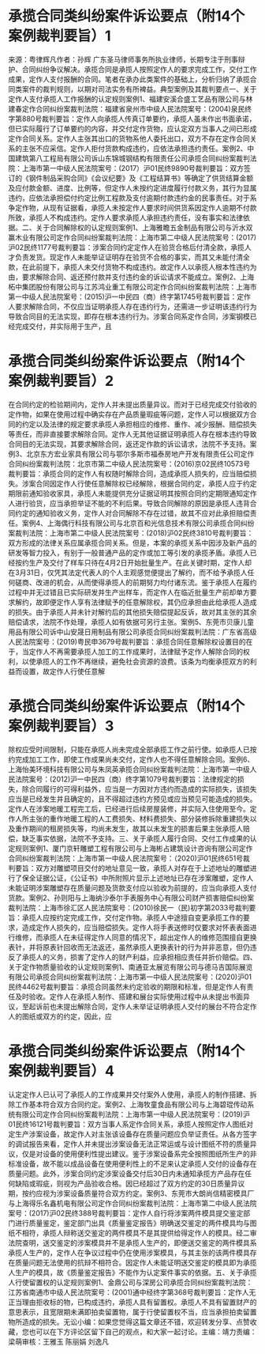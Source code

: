 # 承揽合同类纠纷案件诉讼要点（附14个案例裁判要旨）1

来源：粤律辉凡作者：孙辉 广东圣马律师事务所执业律师，长期专注于刑事辩护、合同纠纷争议解决。承揽合同是承揽人按照定作人的要求完成工作，交付工作成果，定作人支付报酬的合同。笔者在承办此类案件的基础上，分析归纳了承揽合同类案件的裁判规则，以期对司法实务有所裨益。典型案例及其裁判要点一、关于定作人支付承揽人工作报酬的认定规则案例1、福建安溪合盛工艺品有限公司与林建春定作合同纠纷案裁判法院：福建省泉州市中级人民法院案号：(2004)泉民终字第880号裁判要旨：定作人向承揽人传真订单要约，承揽人虽未作出书面承诺，但已实际履行了订单要约的内容，并交付定作货物，应认定双方当事人之间已形成定作合同关系。定作人主张其出口的货物系他人委托出口，双方不存在定作合同关系的主张不应采信。定作人拒付货款构成违约，应依法承担违约责任。案例2、中国建筑第八工程局有限公司诉山东锦城钢结构有限责任公司承揽合同纠纷案裁判法院：上海市第一中级人民法院案号：(2017）沪01民终9890号裁判要旨：双方签订的《钢件制品采购合同》《会议纪要》及《工程结算书》等确定了供货结算金额及应付款金额、进度、比例等，但定作人未按约定进度履行付款义务，其行为显属违约，应依法承担偿付约定比例工程款及支付逾期付款违约金的民事责任。对于系争定作物，从现有证据看，承揽人未按定作人要求时间供货系因定作人逾期不付款所致，承揽人不构成违约。定作人要求承揽人承担违约责任，没有事实和法律依据。二、关于合同解除权的认定规则案例1、上海雅瞻五金制品有限公司与沂水双赢木业有限公司定作合同纠纷案裁判法院：上海市第二中级人民法院案号：(2017)沪02民终1177号裁判要旨：涉案合同约定定作人在验货合格后付清全款，承揽人才负责发货。现定作人未能举证证明存在验货不合格的事实，而其又未能付清全款，在此前提下，承揽人未交付货物不构成违约。故定作人以承揽人根本性违约为由，要求解除合同、返还预付款并支付违约金的诉讼请求不能成立。案例2、上海柘中集团股份有限公司与江苏鸿业重工有限公司定作合同纠纷案裁判法院：上海市第一中级人民法院案号：(2015)沪一中民四（商）终字第1745号裁判要旨：定作人要求解除合同，不仅应当证明承揽人存在违约行为，还需进一步证明该违约行为导致合同目的无法实现，即存在根本违约行为。涉案合同系定作合同，涉案钢模已经完成交付，并实际用于生产，且

# 承揽合同类纠纷案件诉讼要点（附14个案例裁判要旨）2

在合同约定的检验期间内，定作人并未提出质量异议。而对于已经完成交付验收的定作物，如果在使用过程中确实存在产品质量瑕疵等问题，定作人可以根据双方合同的约定以及法律的规定要求承揽人承担相应的维修、重作、减少报酬、赔偿损失等责任，而非直接要求解除合同。定作人无其他证据证明承揽人存在根本违约导致合同目的无法实现，其要求解除合同，返还定作款的诉讼请求，法院不予支持。案例3、北京东方宏业家具有限公司与鄂尔多斯市福泰房地产开发有限责任公司定作合同纠纷案裁判法院：北京市第二中级人民法院案号：(2016)京02民终10573号裁判要旨：承揽合同的定作人有权随时解除合同，造成承揽人损失的，应当赔偿损失。涉案合同因定作人行使任意解除权已经解除，根据合同约定，承揽人应于约定期限前通知验收家具，承揽人未能提供充分证据证明其按照合同约定期限通知定作人进行验货，应当承担举证不能的不利后果。导致合同解除的原因是承揽人违背合同约定的通知验收义务，定作人对合同解除不存在过错，故其不应对此承担赔偿责任。案例4、上海偶行科技有限公司与北京百和光信息技术有限公司承揽合同纠纷案裁判法院：上海市第二中级人民法院案号：(2018)沪02民终3810号裁判要旨：双方形成的法律关系应属承揽合同关系。但是，本案的承揽关系中因涉及新产品的研发等智力投入，有别于一般普通产品的定作或加工等引发的承揽矛盾。承揽人已经按约生产及交付了样车只待在4月2日开始批量生产。在此关键时期，定作人却在3月31日，仅凭其法定代表人的个人主观感觉便提出了解约，而不给予承揽人任何磋商、改进的机会，从而使得承揽人的前期努力均付诸东流。鉴于承揽人在履约过程中并无过错且已实际研发并生产出样车，而定作人在临近批量生产前却单方要求解约，故即便定作人享有法律赋予的任意解除权，其仍应承担由此给承揽人造成的损失。由于承揽人并未针对解约后的其他损失赔偿提起反诉，故对其主张的其余赔偿请求，法院不作处理，承揽人如有依据可另行主张。案例5、东莞市贝康儿童用品有限公司诉中山安晟日用制品有限公司承揽合同纠纷案裁判法院：广东省高级人民法院案号：(2019)粤民申3679号裁判要旨：承揽合同任意解除权设置目的在于，当定作人不再需要承揽人加工的工作成果时，法律赋予定作人解除合同的权利，以使承揽人的工作不再继续，避免社会资源的浪费。该条为均衡承揽双方的利益而设置，故定作人行使任意解

# 承揽合同类纠纷案件诉讼要点（附14个案例裁判要旨）3

除权应受时间限制，只能在承揽人尚未完成全部承揽工作之前行使。如承揽人已按约完成加工工作，即使工作成果尚未交付，定作人也不得任意解除合同。案例6、上海怡美环境科技有限公司与朱凤英承揽合同纠纷案裁判法院：上海市第一中级人民法院案号：(2012)沪一中民四（商）终字第1079号裁判要旨：法律规定的损失，除合同履行的可得利益外，应当是一方因对方违约而造成的实际损失，该损失应当是已经发生并且确定的，且不得超过违约方预见或应当预见可能造成的损失。定作人在涉案地暖工程完工后，已经进行后续房屋装修，并实际入住使用至今。定作人所主张的重作地暖工程的人工费损失、材料费损失、部分装修拆除重建损失以及重作期间的租房损失等，均尚未发生，故其以未发生的损害后果主张承揽人赔偿，缺乏事实依据，法院不予支持。三、关于承揽人履行合同、交付工作成果的认定规则案例1、厦门京轩雕塑工程有限公司与上海彬占建筑设计咨询有限公司定作合同纠纷案裁判法院：上海市第一中级人民法院案号：（2020)沪01民终651号裁判要旨：双方对雕塑项目交付的地址意见一致，承揽人对存在于上述地址的雕塑进行了保全证据公证，《公证书》中所附照片显示上述地址已存在涉案雕塑，定作人未能证明涉案雕塑存在质量问题及货款支付应以验收为前提的，应当向承揽人支付货款。案例2、孙则阳与上海纳沙泰尔手表服务中心有限公司财产损害赔偿纠纷案裁判法院：上海市徐汇区人民法院案号：(2010)徐民一（民)初字第2033号裁判要旨：承揽人应按约定完成工作，交付定作物。承揽人中途擅自变更承揽工作的要求，造成定作人损失的，应当赔偿损失。定作人将手表送修时仅要求对怀表表面进行维修，而承揽人在未征得定作人同意的情况下，超出定作人的维修范围擅自更换表针，并将原表针回收而无法返还，虽然承揽人更换表针的行为并非恶意，但仍违反了承揽人的义务，损害了定作人的财产利益，应承担相应责任并折价赔偿。四、关于定作物质量验收的认定规则案例1、南通亚太展览有限公司与德马吉国际展览有限公司承揽合同纠纷案裁判法院：上海市第一中级人民法院案号：(2020)沪01民终4462号裁判要旨：承揽合同虽然未约定验收的期限和标准，但是定作人有责任及时验收。定作人在承揽人制作、搭建和展台实际使用过程中从未提出书面异议，至起诉前也未提出解除合同，定作人未举证证明承揽人交付的展台不符合定作人的图纸或双方的约定，因此，应

# 承揽合同类纠纷案件诉讼要点（附14个案例裁判要旨）4

认定定作人已认可了承揽人的工作成果并交付案外人使用，承揽人的制作搭建、拆除工作基本符合双方合同约定。案例2、上海牧童食品有限公司与上海碧琨传动系统有限公司定作合同纠纷案裁判法院：上海市第一中级人民法院案号：(2019)沪01民终16121号裁判要旨：双方当事人系定作合同关系，承揽人按照定作人图纸对定生产涉案设备，故定作人对主张该设备存在质量问题应负举证责任。从各方签字的调试报告来看，定作人并未提出涉案设备无法正常运或与设计图纸不符的质量异议，仅是对设备的使用便利性提出建议。鉴于涉案设备系完全按照图纸所生产的非标准设备，故不能以成品设备在使用便利性上的不足来认定承揽人交付的设备存在质量问题。此外，涉案合同约定涉案设备交付后30日内未通知承揽方产品存在任何缺陷或瑕疵，则视为产品验收合格。因已经超过了双方约定的30日质量异议期，按约应视为涉案设备质量符合双方约定。案例3、东莞市大朗尚信精密模具厂与上海得乐名鑫机电有限公司定作合同纠纷案裁判法院：上海市第二中级人民法院案号：(2017)沪02民终388号裁判要旨：定作人自行将涉案两件模具提交鉴定部门进行质量鉴定，鉴定部门出具《质量鉴定报告》明确送交鉴定的两件模具均与图纸不相符，承揽人辩称送交鉴定的两件模具不是其提供给得定作人的模具。经二审法院查明，送交鉴定的涉案模具并不是承揽人生产的，即便送交鉴定的两件模具系承揽人生产的，定作人在争议过程中仍在使用涉案模具，与其主张的该两件模具存在质量问题无法使用的抗辩不相符合。因定作人未能证明送交鉴定的模具即为承揽人生产的模具，故《质量鉴定报告》不能作为认定案件事实的依据。五、关于承揽人行使留置权的认定规则案例1、金鼎公司与深房公司承揽合同纠纷案裁判法院：江苏省南通市中级人民法院案号：(2001)通中经终字第368号裁判要旨：定作人无正当理由拒收标的物，已构成违约，承揽人具有留置权。承揽人不具有留置财产的意思表示，且宽限期未满即拍卖留置物，属于行使留置权不当，应当承担拍卖留置物所造成的损失。无讼小编：如果您觉得这篇文章还不错，欢迎转发分享、点赞收藏，您也可以在下方评论区留下自己的观点，和大家一起讨论。主编：靖力责编：梁萌审核：王雅玉 陈丽娟 刘逸凡

